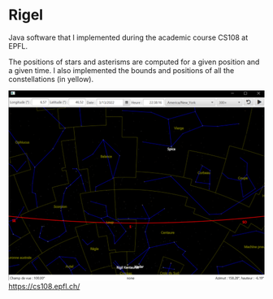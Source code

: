 # Rigel
Java software that I implemented during the academic course 
CS108 at EPFL.

The positions of stars and asterisms are
computed for a given position and a given time.
I also implemented the bounds and positions of
all the constellations (in yellow).



![screenshot of Rigel](./Capture.PNG)
<br>
https://cs108.epfl.ch/